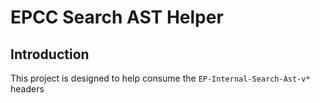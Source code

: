 # EPCC Search AST Helper

## Introduction

This project is designed to help consume the `EP-Internal-Search-Ast-v*` headers

